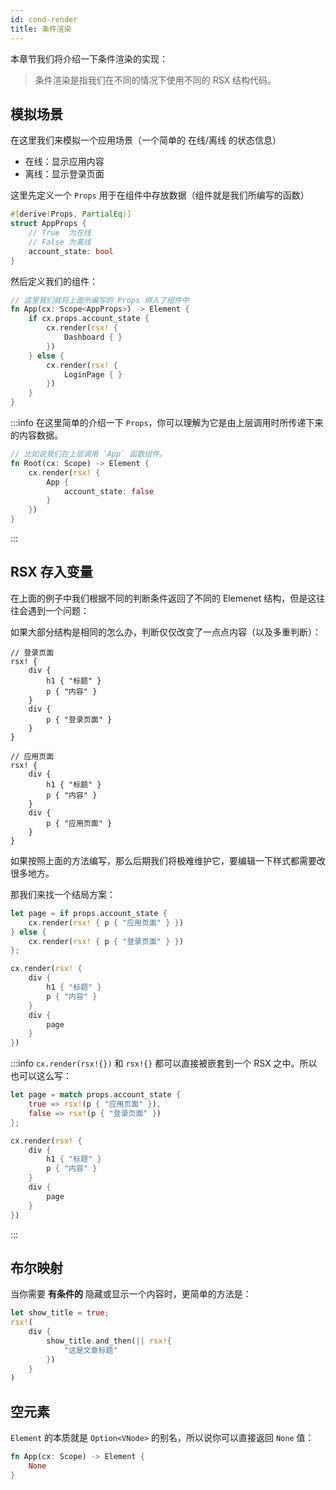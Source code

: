 ```yaml
---
id: cond-render
title: 条件渲染
---
```


本章节我们将介绍一下条件渲染的实现：

> 条件渲染是指我们在不同的情况下使用不同的 RSX 结构代码。

## 模拟场景

在这里我们来模拟一个应用场景（一个简单的 在线/离线 的状态信息）

- 在线：显示应用内容
- 离线：显示登录页面

这里先定义一个 `Props` 用于在组件中存放数据（组件就是我们所编写的函数）

```rust
#[derive(Props, PartialEq)]
struct AppProps {
    // True  为在线
    // False 为离线
    account_state: bool
}
```

然后定义我们的组件：

```rust
// 这里我们就将上面所编写的 Props 绑入了组件中
fn App(cx: Scope<AppProps>) -> Element {
    if cx.props.account_state {
        cx.render(rsx! {
            Dashboard { }
        })
    } else {
        cx.render(rsx! {
            LoginPage { }
        })
    }
}
```

:::info
在这里简单的介绍一下 `Props`，你可以理解为它是由上层调用时所传递下来的内容数据。
```rust
// 比如说我们在上层调用 `App` 函数组件。
fn Root(cx: Scope) -> Element {
    cx.render(rsx! {
        App {
            account_state: false
        }
    })
}
```
:::

## RSX 存入变量

在上面的例子中我们根据不同的判断条件返回了不同的 Elemenet 结构，但是这往往会遇到一个问题：

如果大部分结构是相同的怎么办，判断仅仅改变了一点点内容（以及多重判断）：

```rsx
// 登录页面
rsx! {
    div {
        h1 { "标题" }
        p { "内容" }
    }
    div {
        p { "登录页面" }
    }
}

// 应用页面
rsx! {
    div {
        h1 { "标题" }
        p { "内容" }
    }
    div {
        p { "应用页面" }
    }
}
```

如果按照上面的方法编写，那么后期我们将极难维护它，要编辑一下样式都需要改很多地方。

那我们来找一个结局方案：

```rust
let page = if props.account_state {
    cx.render(rsx! { p { "应用页面" } })
} else {
    cx.render(rsx! { p { "登录页面" } })
};

cx.render(rsx! { 
    div {
        h1 { "标题" }
        p { "内容" }
    }
    div {
        page
    }
})
```

:::info
`cx.render(rsx!{})` 和 `rsx!{}` 都可以直接被嵌套到一个 RSX 之中。所以也可以这么写：

```rust
let page = match props.account_state {
    true => rsx!(p { "应用页面" }),
    false => rsx!(p { "登录页面" })
};

cx.render(rsx! { 
    div {
        h1 { "标题" }
        p { "内容" }
    }
    div {
        page
    }
})
```
:::

## 布尔映射

当你需要 **有条件的** 隐藏或显示一个内容时，更简单的方法是：

```rust
let show_title = true;
rsx!(
    div {
        show_title.and_then(|| rsx!{
            "这是文章标题"
        })
    }
)
```

## 空元素

`Element` 的本质就是 `Option<VNode>` 的别名，所以说你可以直接返回 `None` 值：

```rust
fn App(cx: Scope) -> Element {
    None
}
```